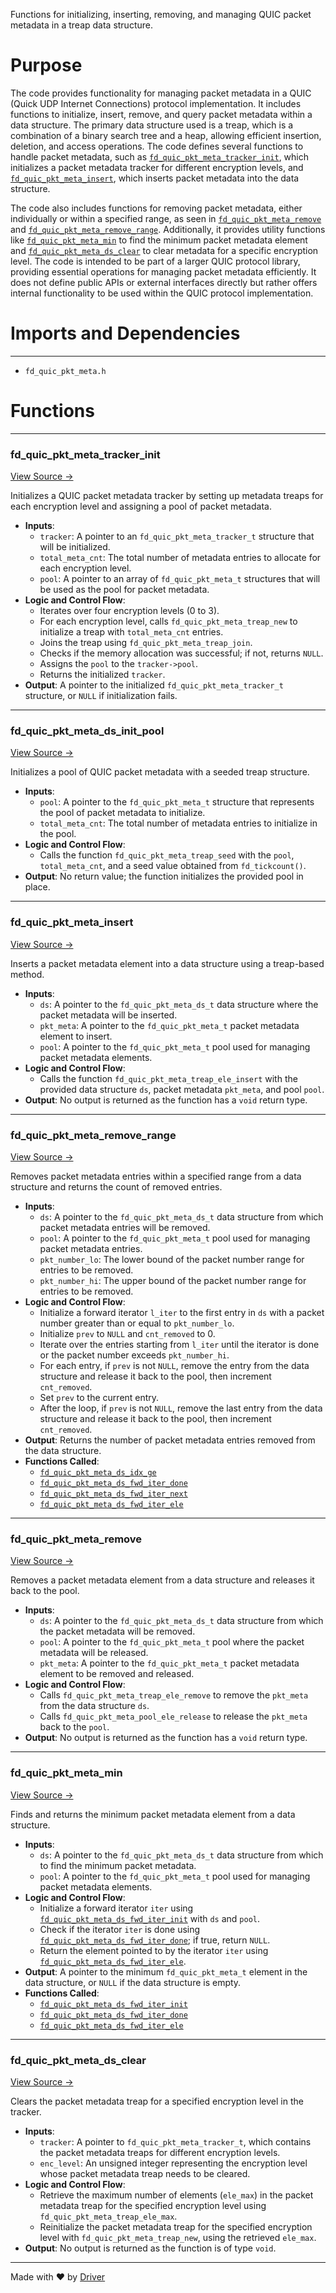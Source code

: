 <!--------------------------------------------------------------------------------->
<!-- IMPORTANT: This file is auto-generated by Driver (https://driver.ai). -------->
<!-- Manual edits may be overwritten on future commits. --------------------------->
<!--------------------------------------------------------------------------------->

Functions for initializing, inserting, removing, and managing QUIC packet metadata in a treap data structure.

# Purpose
The code provides functionality for managing packet metadata in a QUIC (Quick UDP Internet Connections) protocol implementation. It includes functions to initialize, insert, remove, and query packet metadata within a data structure. The primary data structure used is a treap, which is a combination of a binary search tree and a heap, allowing efficient insertion, deletion, and access operations. The code defines several functions to handle packet metadata, such as [`fd_quic_pkt_meta_tracker_init`](<#fd_quic_pkt_meta_tracker_init>), which initializes a packet metadata tracker for different encryption levels, and [`fd_quic_pkt_meta_insert`](<#fd_quic_pkt_meta_insert>), which inserts packet metadata into the data structure.

The code also includes functions for removing packet metadata, either individually or within a specified range, as seen in [`fd_quic_pkt_meta_remove`](<#fd_quic_pkt_meta_remove>) and [`fd_quic_pkt_meta_remove_range`](<#fd_quic_pkt_meta_remove_range>). Additionally, it provides utility functions like [`fd_quic_pkt_meta_min`](<#fd_quic_pkt_meta_min>) to find the minimum packet metadata element and [`fd_quic_pkt_meta_ds_clear`](<#fd_quic_pkt_meta_ds_clear>) to clear metadata for a specific encryption level. The code is intended to be part of a larger QUIC protocol library, providing essential operations for managing packet metadata efficiently. It does not define public APIs or external interfaces directly but rather offers internal functionality to be used within the QUIC protocol implementation.
# Imports and Dependencies

---
- `fd_quic_pkt_meta.h`


# Functions

---
### fd\_quic\_pkt\_meta\_tracker\_init<!-- {{#callable:fd_quic_pkt_meta_tracker_init}} -->
[View Source →](<../../../../../src/waltz/quic/fd_quic_pkt_meta.c#L3>)

Initializes a QUIC packet metadata tracker by setting up metadata treaps for each encryption level and assigning a pool of packet metadata.
- **Inputs**:
    - `tracker`: A pointer to an `fd_quic_pkt_meta_tracker_t` structure that will be initialized.
    - `total_meta_cnt`: The total number of metadata entries to allocate for each encryption level.
    - `pool`: A pointer to an array of `fd_quic_pkt_meta_t` structures that will be used as the pool for packet metadata.
- **Logic and Control Flow**:
    - Iterates over four encryption levels (0 to 3).
    - For each encryption level, calls `fd_quic_pkt_meta_treap_new` to initialize a treap with `total_meta_cnt` entries.
    - Joins the treap using `fd_quic_pkt_meta_treap_join`.
    - Checks if the memory allocation was successful; if not, returns `NULL`.
    - Assigns the `pool` to the `tracker->pool`.
    - Returns the initialized `tracker`.
- **Output**: A pointer to the initialized `fd_quic_pkt_meta_tracker_t` structure, or `NULL` if initialization fails.


---
### fd\_quic\_pkt\_meta\_ds\_init\_pool<!-- {{#callable:fd_quic_pkt_meta_ds_init_pool}} -->
[View Source →](<../../../../../src/waltz/quic/fd_quic_pkt_meta.c#L18>)

Initializes a pool of QUIC packet metadata with a seeded treap structure.
- **Inputs**:
    - ``pool``: A pointer to the `fd_quic_pkt_meta_t` structure that represents the pool of packet metadata to initialize.
    - ``total_meta_cnt``: The total number of metadata entries to initialize in the pool.
- **Logic and Control Flow**:
    - Calls the function `fd_quic_pkt_meta_treap_seed` with the `pool`, `total_meta_cnt`, and a seed value obtained from `fd_tickcount()`.
- **Output**: No return value; the function initializes the provided pool in place.


---
### fd\_quic\_pkt\_meta\_insert<!-- {{#callable:fd_quic_pkt_meta_insert}} -->
[View Source →](<../../../../../src/waltz/quic/fd_quic_pkt_meta.c#L24>)

Inserts a packet metadata element into a data structure using a treap-based method.
- **Inputs**:
    - ``ds``: A pointer to the `fd_quic_pkt_meta_ds_t` data structure where the packet metadata will be inserted.
    - ``pkt_meta``: A pointer to the `fd_quic_pkt_meta_t` packet metadata element to insert.
    - ``pool``: A pointer to the `fd_quic_pkt_meta_t` pool used for managing packet metadata elements.
- **Logic and Control Flow**:
    - Calls the function `fd_quic_pkt_meta_treap_ele_insert` with the provided data structure `ds`, packet metadata `pkt_meta`, and pool `pool`.
- **Output**: No output is returned as the function has a `void` return type.


---
### fd\_quic\_pkt\_meta\_remove\_range<!-- {{#callable:fd_quic_pkt_meta_remove_range}} -->
[View Source →](<../../../../../src/waltz/quic/fd_quic_pkt_meta.c#L32>)

Removes packet metadata entries within a specified range from a data structure and returns the count of removed entries.
- **Inputs**:
    - `ds`: A pointer to the `fd_quic_pkt_meta_ds_t` data structure from which packet metadata entries will be removed.
    - `pool`: A pointer to the `fd_quic_pkt_meta_t` pool used for managing packet metadata entries.
    - `pkt_number_lo`: The lower bound of the packet number range for entries to be removed.
    - `pkt_number_hi`: The upper bound of the packet number range for entries to be removed.
- **Logic and Control Flow**:
    - Initialize a forward iterator `l_iter` to the first entry in `ds` with a packet number greater than or equal to `pkt_number_lo`.
    - Initialize `prev` to `NULL` and `cnt_removed` to 0.
    - Iterate over the entries starting from `l_iter` until the iterator is done or the packet number exceeds `pkt_number_hi`.
    - For each entry, if `prev` is not `NULL`, remove the entry from the data structure and release it back to the pool, then increment `cnt_removed`.
    - Set `prev` to the current entry.
    - After the loop, if `prev` is not `NULL`, remove the last entry from the data structure and release it back to the pool, then increment `cnt_removed`.
- **Output**: Returns the number of packet metadata entries removed from the data structure.
- **Functions Called**:
    - [`fd_quic_pkt_meta_ds_idx_ge`](<fd_quic_pkt_meta.h.md#fd_quic_pkt_meta_ds_idx_ge>)
    - [`fd_quic_pkt_meta_ds_fwd_iter_done`](<fd_quic_pkt_meta.h.md#fd_quic_pkt_meta_ds_fwd_iter_done>)
    - [`fd_quic_pkt_meta_ds_fwd_iter_next`](<fd_quic_pkt_meta.h.md#fd_quic_pkt_meta_ds_fwd_iter_next>)
    - [`fd_quic_pkt_meta_ds_fwd_iter_ele`](<fd_quic_pkt_meta.h.md#fd_quic_pkt_meta_ds_fwd_iter_ele>)


---
### fd\_quic\_pkt\_meta\_remove<!-- {{#callable:fd_quic_pkt_meta_remove}} -->
[View Source →](<../../../../../src/waltz/quic/fd_quic_pkt_meta.c#L62>)

Removes a packet metadata element from a data structure and releases it back to the pool.
- **Inputs**:
    - `ds`: A pointer to the `fd_quic_pkt_meta_ds_t` data structure from which the packet metadata will be removed.
    - `pool`: A pointer to the `fd_quic_pkt_meta_t` pool where the packet metadata will be released.
    - `pkt_meta`: A pointer to the `fd_quic_pkt_meta_t` packet metadata element to be removed and released.
- **Logic and Control Flow**:
    - Calls `fd_quic_pkt_meta_treap_ele_remove` to remove the `pkt_meta` from the data structure `ds`.
    - Calls `fd_quic_pkt_meta_pool_ele_release` to release the `pkt_meta` back to the `pool`.
- **Output**: No output is returned as the function has a `void` return type.


---
### fd\_quic\_pkt\_meta\_min<!-- {{#callable:fd_quic_pkt_meta_min}} -->
[View Source →](<../../../../../src/waltz/quic/fd_quic_pkt_meta.c#L70>)

Finds and returns the minimum packet metadata element from a data structure.
- **Inputs**:
    - ``ds``: A pointer to the `fd_quic_pkt_meta_ds_t` data structure from which to find the minimum packet metadata.
    - ``pool``: A pointer to the `fd_quic_pkt_meta_t` pool used for managing packet metadata elements.
- **Logic and Control Flow**:
    - Initialize a forward iterator `iter` using [`fd_quic_pkt_meta_ds_fwd_iter_init`](<fd_quic_pkt_meta.h.md#fd_quic_pkt_meta_ds_fwd_iter_init>) with `ds` and `pool`.
    - Check if the iterator `iter` is done using [`fd_quic_pkt_meta_ds_fwd_iter_done`](<fd_quic_pkt_meta.h.md#fd_quic_pkt_meta_ds_fwd_iter_done>); if true, return `NULL`.
    - Return the element pointed to by the iterator `iter` using [`fd_quic_pkt_meta_ds_fwd_iter_ele`](<fd_quic_pkt_meta.h.md#fd_quic_pkt_meta_ds_fwd_iter_ele>).
- **Output**: A pointer to the minimum `fd_quic_pkt_meta_t` element in the data structure, or `NULL` if the data structure is empty.
- **Functions Called**:
    - [`fd_quic_pkt_meta_ds_fwd_iter_init`](<fd_quic_pkt_meta.h.md#fd_quic_pkt_meta_ds_fwd_iter_init>)
    - [`fd_quic_pkt_meta_ds_fwd_iter_done`](<fd_quic_pkt_meta.h.md#fd_quic_pkt_meta_ds_fwd_iter_done>)
    - [`fd_quic_pkt_meta_ds_fwd_iter_ele`](<fd_quic_pkt_meta.h.md#fd_quic_pkt_meta_ds_fwd_iter_ele>)


---
### fd\_quic\_pkt\_meta\_ds\_clear<!-- {{#callable:fd_quic_pkt_meta_ds_clear}} -->
[View Source →](<../../../../../src/waltz/quic/fd_quic_pkt_meta.c#L79>)

Clears the packet metadata treap for a specified encryption level in the tracker.
- **Inputs**:
    - `tracker`: A pointer to `fd_quic_pkt_meta_tracker_t`, which contains the packet metadata treaps for different encryption levels.
    - `enc_level`: An unsigned integer representing the encryption level whose packet metadata treap needs to be cleared.
- **Logic and Control Flow**:
    - Retrieve the maximum number of elements (`ele_max`) in the packet metadata treap for the specified encryption level using `fd_quic_pkt_meta_treap_ele_max`.
    - Reinitialize the packet metadata treap for the specified encryption level with `fd_quic_pkt_meta_treap_new`, using the retrieved `ele_max`.
- **Output**: No output is returned as the function is of type `void`.



---
Made with ❤️ by [Driver](https://www.driver.ai/)